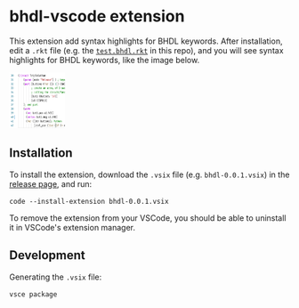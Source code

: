 # bhdl-vscode extension

This extension add syntax highlights for BHDL keywords. After installation, edit
a `.rkt` file (e.g. the [`test.bhdl.rkt`](test.bhdl.rkt) in this repo), and you will see syntax highlights for BHDL keywords, like the
image below.

<img src="assets/example.png" width="100" height="100">

## Installation

To install the extension, download the `.vsix` file (e.g. `bhdl-0.0.1.vsix`) in the [release page](https://github.com/bhdl/bhdl-vscode/releases), and run:

```
code --install-extension bhdl-0.0.1.vsix
```

To remove the extension from your VSCode, you should be able to uninstall it in
VSCode's extension manager.

## Development

Generating the `.vsix` file:

```
vsce package
```
